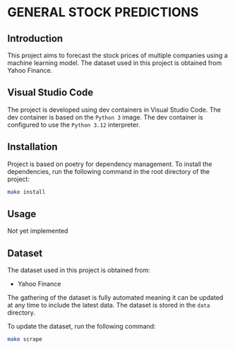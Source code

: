 # GENERAL STOCK PREDICTIONS

## Introduction

This project aims to forecast the stock prices of multiple companies using a machine learning model. The dataset used in this project is obtained from Yahoo Finance.

## Visual Studio Code

The project is developed using dev containers in Visual Studio Code. The dev container is based on the `Python 3` image. The dev container is configured to use the `Python 3.12` interpreter.

## Installation

Project is based on poetry for dependency management. To install the dependencies, run the following command in the root directory of the project:

```bash
make install
```

## Usage

Not yet implemented

## Dataset

The dataset used in this project is obtained from:

-   Yahoo Finance

The gathering of the dataset is fully automated meaning it can be updated at any time to include the latest data. The dataset is stored in the `data` directory.

To update the dataset, run the following command:

```bash
make scrape
```
